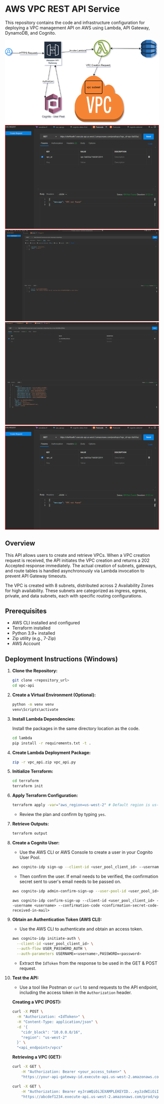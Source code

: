 # AWS VPC REST API Service

This repository contains the code and infrastructure configuration for deploying a VPC management API on AWS using Lambda, API Gateway, DynamoDB, and Cognito.

![AWS VPC API Architecture](docs/images/architecture.png)
![VPC Fetch via REST API](docs/images/vpc-not-found.png)
![VPC Creation POST REQUEST](docs/images/vpc-creation.png)
![VPC Creation GET REQUEST](docs/images/Get-VPC-Details.png)
![VPC Creation NOT FOUND](docs/images/vpc-not-found.png)

## Overview

This API allows users to create and retrieve VPCs. When a VPC creation request is received, the API initiates the VPC creation and returns a 202 Accepted response immediately. The actual creation of subnets, gateways, and route tables is handled asynchronously via Lambda invocation to prevent API Gateway timeouts.

The VPC is created with 8 subnets, distributed across 2 Availability Zones for high availability. These subnets are categorized as ingress, egress, private, and data subnets, each with specific routing configurations.

## Prerequisites

- AWS CLI installed and configured
- Terraform installed
- Python 3.9+ installed
- Zip utility (e.g., 7-Zip)
- AWS Account

## Deployment Instructions (Windows)

1.  **Clone the Repository:**

    ```bash
    git clone <repository_url>
    cd vpc-api
    ```

2.  **Create a Virtual Environment (Optional):**

    ```bash
    python -m venv venv
    venv\Scripts\activate
    ```

3.  **Install Lambda Dependencies:**

    Install the packages in the same directory location as the code. 

    ```bash
    cd lambda
    pip install -r requirements.txt -t . 
    ```

4.  **Create Lambda Deployment Package:**

    ```bash
    zip -r vpc_api.zip vpc_api.py
    ```

5.  **Initialize Terraform:**

    ```bash
    cd terraform
    terraform init
    ```

6.  **Apply Terraform Configuration:**

    ```bash
    terraform apply -var="aws_region=us-west-2" # Default region is us-west-2
    ```

    * Review the plan and confirm by typing `yes`.

7.  **Retrieve Outputs:**

    ```bash
    terraform output
    ```

8.  **Create a Cognito User:**

    * Use the AWS CLI or AWS Console to create a user in your Cognito User Pool.

    ```bash
    aws cognito-idp sign-up --client-id <user_pool_client_id> --username <username> --password <password> --user-attributes Name=email,Value=<email>
    ```

    * Then confirm the user. If email needs to be verified, the confirmation secret sent to user's email needs to be passed on. 

    ```bash
    aws cognito-idp admin-confirm-sign-up --user-pool-id <user_pool_id> --username <username>
    ```
    ```
    aws cognito-idp confirm-sign-up --client-id <user_pool_client_id> --username <username> --confirmation-code <confirmation-secret-code-received-in-mail>
    ```

9.  **Obtain an Authentication Token (AWS CLI):**

    * Use the AWS CLI to authenticate and obtain an access token.

    ```bash
    aws cognito-idp initiate-auth \
      --client-id <user_pool_client_id> \
      --auth-flow USER_PASSWORD_AUTH \
      --auth-parameters USERNAME=<username>,PASSWORD=<password>
    ```

    * Extract the `IdToken` from the response to be used in the GET & POST request.

10. **Test the API:**

    * Use a tool like Postman or `curl` to send requests to the API endpoint, including the access token in the `Authorization` header.

    **Creating a VPC (POST):**

    ```bash
    curl -X POST \
      -H "Authorization: <IdToken>" \
      -H "Content-Type: application/json" \
      -d '{
        "cidr_block": "10.0.0.0/16",
        "region": "us-west-2"
      }' \
      "<api_endpoint>/vpcs"
    ```

    **Retrieving a VPC (GET):**

    ```bash
    curl -X GET \
        -H "Authorization: Bearer <your_access_token>" \
        "https://your-api-gateway-id.execute-api.us-west-2.amazonaws.com/prod/vpcs?vpc_id=<your_vpc_id>"
    ```

    ```bash
    curl -X GET \
        -H "Authorization: Bearer eyJraWQiOiJEXAMPLEKEYID...eyJzdWIiOiIxMjM0NTY3ODkwIiwibmFtZSI6IkpvaG4gRG9lIiwiZW1haWwiOiJqb2huLmRvZUBleGFtcGxlLmNvbSJ9...EXAMPLE_SIGNATURE" \
        "https://abcdef1234.execute-api.us-west-2.amazonaws.com/prod/vpcs?vpc_id=vpc-0123456789abcdef0"
    ```

